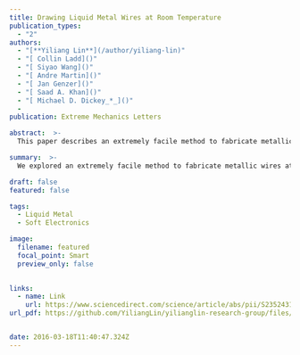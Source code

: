 ```yaml
---
title: Drawing Liquid Metal Wires at Room Temperature
publication_types:
  - "2"
authors:
  - "[**Yiliang Lin**](/author/yiliang-lin)"
  - "[ Collin Ladd]()"
  - "[ Siyao Wang]()"
  - "[ Andre Martin]()"
  - "[ Jan Genzer]()"
  - "[ Saad A. Khan]()"
  - "[ Michael D. Dickey_*_]()"
  - 
publication: Extreme Mechanics Letters

abstract:  >-
  This paper describes an extremely facile method to fabricate metallic wires at room temperature. The wires form by stretching viscoelastic polymer substrates supporting a drop of gallium-based liquid metal. Stretching the polymer causes the metal to also elongate due to the adhesion between the two materials. The diameters of the resulting wires, which can be as small as 10 μm, decrease with increasing strain. This method is inspired by the process used for drawing optical fibers, which involves pulling a pre-form cylinder of molten glass until it thins to the size of a fiber. In contrast, the process here is done at room temperature and realized without the need for large forces. Moreover, geometries beyond simple wires are possible including parallel, core–shell, branched, and helix structures. The resulting wires can be elastic (stretchable), viscoelastic (soft), or plastic (stiff) depending on the chemistry and post-processing of the polymer. Wires can make electrical contacts by allowing the metal to sink through the viscoelastic polymer onto a substrate containing electrodes. In addition, removing the polymer substrate after elongation produces freestanding liquid metal wires stabilized by the surface oxide on the metal. Rheological studies show that polymers with a variety of properties can be utilized to form these wires including viscoelastic materials and gels. The ability to form metallic wires in a simple manner may find uses in soft and stretchable electronics, or enable new applications, such as ‘wires on demand’ for repairing electrical connections.

summary:  >-
  We explored an extremely facile method to fabricate metallic wires at room temperature.

draft: false
featured: false

tags:
  - Liquid Metal
  - Soft Electronics

image:
  filename: featured
  focal_point: Smart
  preview_only: false
  

links:
  - name: Link
    url: https://www.sciencedirect.com/science/article/abs/pii/S235243161630075X?via%3Dihub
url_pdf: https://github.com/YiliangLin/yilianglin-research-group/files/9945730/Drawing.liquid.metal.wires.at.room.temperature.pdf


date: 2016-03-18T11:40:47.324Z
---
```

